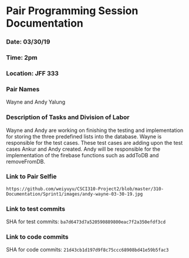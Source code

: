 # Pair Programming Session Documentation

### Date: 03/30/19
### Time: 2pm
### Location: JFF 333

### Pair Names
Wayne and Andy Yalung

### Description of Tasks and Division of Labor
Wayne and Andy are working on finishing the testing and implementation for storing the three predefined lists into the database. Wayne is responsible for the test cases. These test cases are adding upon the test cases Ankur and Andy created. Andy will be responsible for the implementation of the firebase functions such as addToDB and removeFromDB.

### Link to Pair Selfie

`https://github.com/weiyuyu/CSCI310-Project2/blob/master/310-Documentation/Sprint1/images/andy-wayne-03-30-19.jpg`

### Link to test commits
SHA for test commits: `ba7d6473d7a520590889800eac7f2a350efdf3cd`

### Link to code commits
SHA for code commits: `21d43cb1d197d9f8c75ccc68908bd41e59b5fac3`

